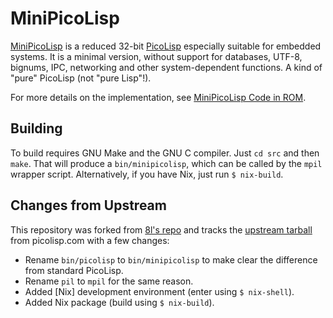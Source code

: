 # MiniPicoLisp
[MiniPicoLisp] is a reduced 32-bit [PicoLisp] especially suitable for embedded
systems. It is a minimal version, without support for databases, UTF-8,
bignums, IPC, networking and other system-dependent functions.
A kind of "pure" PicoLisp (not "pure Lisp"!).

For more details on the implementation, see [MiniPicoLisp Code in ROM].

## Building

To build requires GNU Make and the GNU C compiler.
Just `cd src` and then `make`. That will produce a `bin/minipicolisp`,
which can be called by the `mpil` wrapper script.
Alternatively, if you have Nix, just run `$ nix-build`.


## Changes from Upstream

This repository was forked from [8l's repo] and tracks the
[upstream tarball] from picolisp.com with a few changes:

- Rename `bin/picolisp` to `bin/minipicolisp` to make clear the
  difference from standard PicoLisp.
- Rename `pil` to `mpil` for the same reason.
- Added [Nix] development environment (enter using `$ nix-shell`).
- Added Nix package (build using `$ nix-build`).

[MiniPicoLisp]: https://picolisp.com/wiki/?embedded
[PicoLisp]: https://picolisp.com
[MiniPicoLisp Code in ROM]: https://picolisp.com/wiki/?miniCodeROM
[8l's repo]: https://www.github.com/8l/miniPicoLisp
[upstream tarball]: https://software-lab.de/miniPicoLisp.tgz
